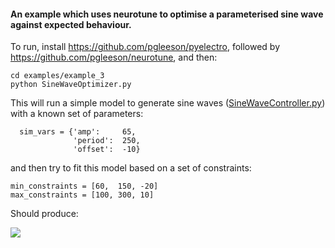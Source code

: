 #### An example which uses neurotune to optimise a parameterised sine wave against expected behaviour.

To run, install https://github.com/pgleeson/pyelectro, followed by https://github.com/pgleeson/neurotune, and then:

    cd examples/example_3
    python SineWaveOptimizer.py
    
  This will run a simple model to generate sine waves ([SineWaveController.py](https://github.com/pgleeson/neurotune/blob/master/examples/example_3/SineWaveController.py)) with a known set of parameters:
  
      sim_vars = {'amp':     65,
                  'period':  250,
                  'offset':  -10}
               
and then try to fit this model based on a set of constraints:

    min_constraints = [60,  150, -20]
    max_constraints = [100, 300, 10]
    
Should produce:

![](https://raw.githubusercontent.com/pgleeson/neurotune/master/examples/example_3/snap.jpg)
